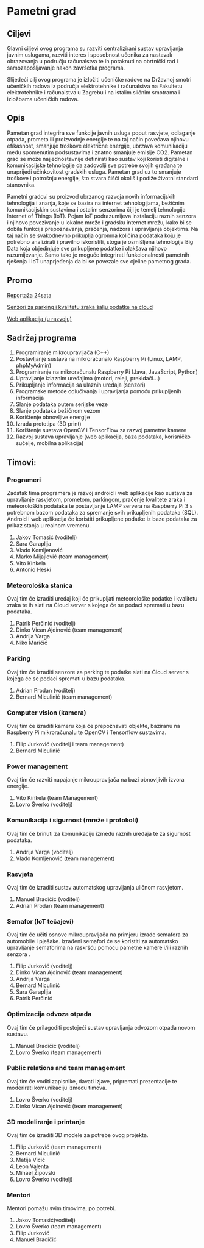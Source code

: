 # Pametni grad

## Ciljevi
Glavni ciljevi ovog programa su razviti centralizirani sustav upravljanja javnim uslugama, razviti interes i sposobnost učenika za nastavak obrazovanja u području računalstva te ih potaknuti na obrtnički rad i samozapošljavanje nakon završetka programa.

Slijedeći cilj ovog programa je izložiti učeničke radove na Državnoj smotri učeničkih radova iz područja elektrotehnike i računalstva na Fakultetu elektrotehnike i računalstva u Zagrebu i na istalim sličnim smotrama i izložbama učeničkih radova.

## Opis
Pametan grad integrira sve funkcije javnih usluga poput rasvjete, odlaganje otpada,  prometa ili proizvodnje energije te na taj način povećava njihovu efikasnost, smanjuje troškove električne energije, ubrzava komunikaciju među spomenutim podsustavima i znatno smanjuje emisije CO2. Pametan grad se može najjednostavnije definirati kao sustav koji koristi digitalne i komunikacijske tehnologije da zadovolji sve potrebe svojih građana te unaprijedi učinkovitost gradskih usluga. Pametan grad uz to smanjuje troškove i potrošnju energije, što stvara čišći okoliš i podiže životni standard stanovnika.

Pametni gradovi su proizvod ubrzanog razvoja novih informacijskih tehnologija i znanja, koje se bazira na internet tehnologijama, bežičnim komunikacijskim sustavima i ostalim senzorima čiji je temelj tehnologija Internet of Things (IoT). Pojam IoT podrazumijeva instalaciju raznih senzora i njihovo povezivanje u lokalne mreže i gradsku internet mrežu, kako bi se dobila funkcija prepoznavanja, praćenja, nadzora i upravljanja objektima. Na taj način se svakodnevno prikuplja ogromna količina podataka koju je potrebno analizirati i pravilno iskoristiti, stoga je osmišljena tehnologija Big Data koja objedinjuje sve prikupljene podatke i olakšava njihovo razumijevanje. Samo tako je moguće integrirati funkcionalnosti pametnih rješenja i IoT unaprjeđenja da bi se povezale sve cjeline pametnog grada.

## Promo 

[Reportaža 24sata](https://www.24sata.hr/video/pametni-grad-u-hrvatskoj-zelimo-ljudima-ustedjeti-novac-602395)

[Senzori za parking i kvalitetu zraka šalju podatke na cloud](https://youtu.be/Tnwm2xuqHHU)

<a href="https://www.pozitron.com.hr/pametniGrad" target="blank">Web aplikacija (u razvoju)</a>

## Sadržaj programa    
1. Programiranje mikroupravljača (C++)
2. Postavljanje sustava na mikroračunalo Raspberry Pi (Linux, LAMP, phpMyAdmin)
3. Programiranje na mikroračunalu Raspberry Pi (Java, JavaScript, Python)
4. Upravljanje izlaznim uređajima (motori, releji, prekidači…)
5. Prikupljanje informacija sa ulaznih uređaja (senzori)
6. Programske metode odlučivanja i upravljanja pomoću prikupljenih informacija
7. Slanje podataka putem serijske veze
8. Slanje podataka bežičnom vezom
9. Korištenje obnovljive energije
10. Izrada prototipa (3D print)
11. Korištenje sustava OpenCV i TensorFlow za razvoj pametne kamere
12. Razvoj sustava upravljanje (web aplikacija, baza podataka, korisničko sučelje, mobilna aplikacija)

## Timovi:

### Programeri

Zadatak tima programera je razvoj android i web aplikacije kao sustava za upravljanje rasvjetom, prometom, parkingom, praćenje kvalitete zraka i meteoroloških podataka te postavljanje LAMP servera na Raspberry Pi 3 s potrebnom bazom podataka za spremanje svih prikupljenih podataka (SQL). Android i web aplikacija će koristiti prikupljene podatke iz baze podataka za prikaz stanja u realnom vremenu.

1. Jakov Tomasić (voditelj)
2. Sara Garaplija
3. Vlado Komljenović
4. Marko Mijajlović (team management)
5. Vito Kinkela
6. Antonio Heski

### Meteorološka stanica

Ovaj tim će izraditi uređaj koji će prikupljati meteorološke podatke i kvalitetu zraka te ih slati na Cloud server s kojega će se podaci spremati u bazu podataka.

1. Patrik Perčinić (voditelj)
2. Dinko Vican Ajdinović (team management)
3. Andrija Varga
4. Niko Maričić

### Parking

Ovaj tim će izraditi senzore za parking te podatke slati na Cloud server s kojega će se podaci spremati u bazu podataka.

1. Adrian Prodan (voditelj)
2. Bernard Miculinić (team management)

### Computer vision (kamera)

Ovaj tim će izraditi kameru koja će prepoznavati objekte, baziranu na Raspberry Pi mikroračunalu te OpenCV i Tensorflow sustavima.

1. Filip Jurković (voditelj i team management)
2. Bernard Miculinić

### Power management

Ovaj tim će razviti napajanje mikroupravljača na bazi obnovljivih izvora energije.

1. Vito Kinkela (team Management)
2. Lovro Šverko (voditelj)

### Komunikacija i sigurnost (mreže i protokoli)

Ovaj tim će brinuti za komunikaciju između raznih uređaja te za sigurnost podataka.

1. Andrija Varga (voditelj)
2. Vlado Komljenović (team management)


### Rasvjeta

Ovaj tim će izraditi sustav automatskog upravljanja uličnom rasvjetom.

1. Manuel Bradičić (voditelj)
2. Adrian Prodan (team management)

### Semafor (IoT tečajevi)

Ovaj tim će učiti osnove mikroupravljača na primjeru izrade semafora za automobile i pješake. Izrađeni semafori će se koristiti za automatsko upravljanje semaforima na raskršću pomoću pametne kamere i/ili raznih senzora .

1. Filip Jurković (voditelj)
2. Dinko Vican Ajdinović (team management)
3. Andrija Varga
4. Bernard Miculinić
5. Sara Garaplija
6. Patrik Perčinić

### Optimizacija odvoza otpada

Ovaj tim će prilagoditi postojeći sustav upravljanja odvozom otpada novom sustavu.

1. Manuel Bradičić (voditelj)
2. Lovro Šverko (team management)

### Public relations and team management

Ovaj tim će voditi zapisnike, davati izjave, pripremati prezentacije te moderirati komunikaciju između timova.

1. Lovro Šverko (voditelj)
2. Dinko Vican Ajdinović (team management)

### 3D modeliranje i printanje

Ovaj tim će izraditi 3D modele za potrebe ovog projekta.

1. Filip Jurković (team management)
2. Bernard Miculinić
3. Matija Vicić
4. Leon Valenta
5. Mihael Žipovski
6. Lovro Šverko (voditelj)

### Mentori

Mentori pomažu svim timovima, po potrebi.

1. Jakov Tomasić(voditelj)
2. Lovro Šverko (team management)
3. Filip Jurković
4. Manuel Bradičić
